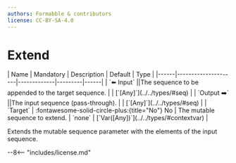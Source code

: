 ```yaml
---
authors: Formabble & contributors
license: CC-BY-SA-4.0
---
```



# Extend

<div class="sh-parameters" markdown="1">
| Name | Mandatory | Description | Default | Type |
|------|---------------------|-------------|---------|------|
| `⬅️ Input` ||The sequence to be appended to the target sequence. | | [`[Any]`](../../types/#seq) |
| `Output ➡️` ||The input sequence (pass-through). | | [`[Any]`](../../types/#seq) |
| `Target` | :fontawesome-solid-circle-plus:{title="No"} No  | The mutable sequence to extend. | `none` | [`Var([Any])`](../../types/#contextvar) |

</div>

Extends the mutable sequence parameter with the elements of the input sequence.

--8<-- "includes/license.md"

